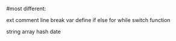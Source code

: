 #most different:

ext
comment
line break
var define
if else
for while switch
function

string
array hash
date